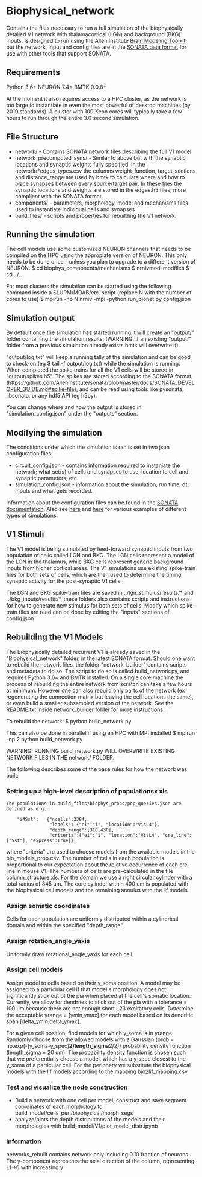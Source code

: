 Biophysical_network
===================

Contains the files necessary to run a full simulation of the biophysically detailed V1 network with thalamacortical (LGN) and background (BKG) inputs. Is designed
to run using the Allen Institute [Brain Modeling Toolkit](https://github.com/AllenInstitute/bmtk); but the network, input and config files are in the 
[SONATA data format](https://github.com/AllenInstitute/sonata) for use with other tools that support SONATA.


Requirements
------------
Python 3.6+
NEURON 7.4+
BMTK 0.0.8+

At the moment it also requires access to a HPC cluster, as the network is too large to instantiate in even the most powerful of desktop machines (by 2019 standards). 
A cluster with 100 Xeon cores will typically take a few hours to run through the entire 3.0 second simulation. 


File Structure
--------------
* network/ - Contains SONATA network files describing the full V1 model
* network_precomputed_syns/ - Similar to above but with the synaptic locations and synaptic weights fully specified. In the network/*edges_types.csv the columns weight_function,
     target_sections and distance_range are used by bmtk to calculate where and how to place synapses between every source/target pair. In these files the synaptic locations
     and weights are stored in the edges.h5 files, more complient with the SONATA format.
* components/ - parameters, morphology, model and mechanisms files used to instantiate individual cells and synapses
* build_files/ - scripts and properties for rebuilding the V1 network.


Running the simulation
----------------------
The cell models use some customized NEURON channels that needs to be compiled on the HPC using the appropiate version of NEURON. This only needs to be done once - 
unless you plan to upgrade to a different version of NEURON.
  $ cd biophys_components/mechanisms
  $ nrnivmodl modfiles
  $ cd ../..

For most clusters the simulation can be started using the following command inside a SLURM/MOAB/etc. script (replace N with the number of cores to use)
  $ mpirun -np N nrniv -mpi -python run_bionet.py config.json


Simulation output
-----------------
By default once the simulation has started running it will create an "output/" folder containing the simulation results. (WARNING: if an existing "output/" folder from
a previous simulation already exists bmtk will overwrite it). 

"output/log.txt" will keep a running tally of the simulation and can be good to check-on (eg $ tail -f output/log.txt) while the simulation is running. When completed
the spike trains for all the V1 cells will be stored in "output/spikes.h5". The spikes are stored according to the SONATA format 
(https://github.com/AllenInstitute/sonata/blob/master/docs/SONATA_DEVELOPER_GUIDE.md#spike-file), and can be read using tools like pysonata, libsonata, or any hdf5 
API (eg h5py).

You can change where and how the output is stored in "simulation_config.json" under the "outputs" section.


Modifying the simulation
------------------------
The conditions under which the simulation is ran is set in two json configuration files:
* circuit_config.json - contains information required to instaniate the network; what set(s) of cells and synapses to use, location to cell and synaptic parameters, etc.
* simulation_config.json - information about the simulation; run time, dt, inputs and what gets recorded.

Information about the configuration files can be found in the [SONATA documentation](https://github.com/AllenInstitute/sonata/blob/master/docs/SONATA_DEVELOPER_GUIDE.md#tying-it-all-together---the-networkcircuit-config-file).
Also see [here](https://github.com/AllenInstitute/sonata/tree/master/examples) and [here](https://github.com/AllenInstitute/bmtk/tree/develop/docs/examples) for various
examples of different types of simulations.


V1 Stimuli
----------
The V1 model is being stimulated by feed-forward synaptic inputs from two population of cells called LGN and BKG. The LGN cells represent a model of the LGN in the 
thalamus, while BKG cells represent generic background inputs from higher cortical areas. The V1 simulations use existing spike-train files for both sets of cells,
which are then used to determine the timing synaptic activity for the post-synaptic V1 cells.

The LGN and BKG spike-train files are saved in ../lgn_stimulus/results/* and ../bkg_inputs/results/*, these folders also contains scripts and instructions for how
to generate new stimulus for both sets of cells. Modify which spike-train files are read can be done by editing the "inputs" sections of config.json



Rebuilding the V1 Models
---------------
The Biophysically detailed recurrent V1 is already saved in the "Biophysical_network" folder, in the latest SONATA format. Should one want to rebuild the network 
files, the folder "network_builder" contains scripts and metadata to do so. The script to do so is called build_network.py, and requires Python 3.6+ and BMTK 
installed. On a single core machine the process of rebuilding the entire network from scratch can take a few hours at minimum. However one can also rebuild only 
parts of the network (ex regenerating the connection matrix but leaving the cell locations the same), or even build a smaller subsampled version of the network. 
See the README.txt inside network_builder folder for more instructions.

To rebuild the network:
  $ python build_network.py

This can also be done in parallel if using an HPC with MPI installed
  $ mpirun -np 2 python build_network.py

WARNING: RUNNING build_network.py WILL OVERWRITE EXISTING NETWORK FILES IN THE network/ FOLDER.


The following describes some of the base rules for how the network was built:

### Setting up a high-level description of populationsx xls
	The populations in build_files/biophys_props/pop_queries.json are defined as e.g.:

        "i4Sst":   {"ncells":2384,
                    "labels": {"ei":"i", "location":"VisL4"},
                    "depth_range":[310,430],
                    "criteria":{"ei":"i", "location":"VisL4", "cre_line":["Sst"], "express":True}},

where "criteria" are used to choose models from the available models in the bio_models_prop.csv. The number of cells in each population is proportional to our 
expectation about the relative occurrence of each cre-line in mouse V1. The numbers of cells are pre-calculated in the file column_structure.xls. For the domain we 
use a right circular cylinder with a total radius of 845 um. The core cylinder within 400 um is populated with the biophysical cell models and the remaining annulus 
with the lif models.

### Assign somatic coordinates

Cells for each population are uniformly distributed within a cylindrical domain and within the specified "depth_range".


### Assign rotation_angle_yaxis

Uniformly draw rotational_angle_yaxis for each cell.


### Assign cell models
	
Assign model to cells based on their y_soma position. A model may be assigned to a particular cell if that model's morphology does not significantly stick out of 
the pia when placed at the cell's somatic location. Currently, we allow for dendrites to stick out of the pia with a tolerance = 100 um because there are not enough 
short L23 excitatory cells. Determine the acceptable yrange = [ymin,ymax] for each model based on its dendritic span [delta_ymin,delta_ymax]. 
	
For a given cell position, find models for which y_soma is in yrange. Randomly choose from the allowed models with a Gaussian 
(prob = np.exp(-(y_soma-y_spec)**2/length_sigma**2/2)) probability density function (length_sigma = 20 um). The probability density function is chosen such that we 
preferentially choose a model, which has a y_spec closest to the y_soma of a particular cell. For the periphery we substitute the biophysical models with the lif models 
according to the mapping bio2lif_mapping.csv



### Test and visualize the node construction

* Build a network with one cell per model, construct and save segment coordinates of each morphology to build_model/cells_peri/biophysical/morph_segs
* analyze/plots the depth distributions of the models and their morphologies with build_model/V1/plot_model_distr.ipynb


 ### Information

 networks_rebuilt contains network only including 0.10 fraction of neurons.
 The y-component represents the axial direction of the column, representing L1->6 with increasing y